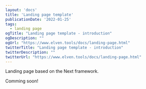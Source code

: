 ```yaml
---
layout: 'docs'
title: 'Landing page template'
publicationDate: '2022-01-25'
tags:
  - landing page
ogTitle: "Landing page template - introduction"
ogDescription: ""
ogUrl: "https://www.elven.tools/docs/landing-page.html"
twitterTitle: "Landing page template - introduction"
twitterDescription: ""
twitterUrl: "https://www.elven.tools/docs/landing-page.html"
---
```


Landing page based on the Next framework.

Comming soon!